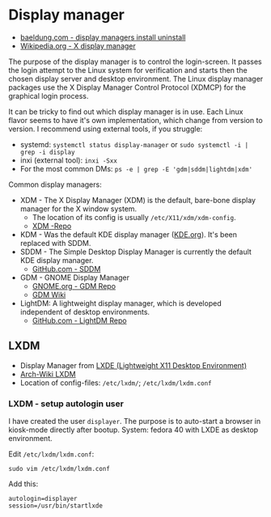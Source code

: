 # Display manager

- [baeldung.com - display managers install uninstall](https://www.baeldung.com/linux/display-managers-install-uninstall)
- [Wikipedia.org - X display manager](https://en.wikipedia.org/wiki/X_display_manager)

The purpose of the display manager is to control the login-screen. It passes the login attempt to the Linux system for verification and starts then the chosen display server and desktop environment. The Linux display manager packages use the X Display Manager Control Protocol (XDMCP) for the graphical login process.

It can be tricky to find out which display manager is in use. Each Linux flavor seems to have it's own implementation, which change from version to version. I recommend using external tools, if you struggle:

- systemd: `systemctl status display-manager` or `sudo systemctl -i | grep -i display`
- inxi (external tool): `inxi -Sxx`
- For the most common DMs: `ps -e | grep -E 'gdm|sddm|lightdm|xdm'`

Common display managers:

- XDM - The X Display Manager (XDM) is the default, bare-bone display manager for the X window system. 
    - The location of its config is usually `/etc/X11/xdm/xdm-config`. 
    - [XDM -Repo](https://gitlab.freedesktop.org/xorg/app/xdm)
- KDM - Was the default KDE display manager ([KDE.org](https://kde.org)). It's been replaced with SDDM.
- SDDM - The Simple Desktop Display Manager is currently the default KDE display manager.
    - [GitHub.com - SDDM](https://github.com/sddm/sddm)
- GDM - GNOME Display Manager
    - [GNOME.org - GDM Repo](https://gitlab.gnome.org/GNOME/gdm)
    - [GDM Wiki](https://wiki.gnome.org/Projects/GDM/)
- LightDM: A lightweight display manager, which is developed independent of desktop environments.
    - [GitHub.com - LightDM Repo](https://github.com/canonical/lightdm)

## LXDM
- Display Manager from [LXDE (Lightweight X11 Desktop Environment)](https://www.lxde.org/)
- [Arch-Wiki LXDM](https://wiki.archlinux.org/title/LXDM)
- Location of config-files: `/etc/lxdm/`; `/etc/lxdm/lxdm.conf`

### LXDM - setup autologin user

I have created the user `displayer`. The purpose is to auto-start a browser in kiosk-mode directly after bootup. System: fedora 40 with LXDE as desktop environment.

Edit `/etc/lxdm/lxdm.conf`:
```shell
sudo vim /etc/lxdm/lxdm.conf
```

Add this:
```
autologin=displayer
session=/usr/bin/startlxde
```
